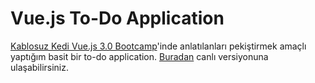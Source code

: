 # Vue.js To-Do Application

[Kablosuz Kedi Vue.js 3.0 Bootcamp](https://www.youtube.com/c/kablosuzkedii/featured)'inde anlatılanları pekiştirmek amaçlı yaptığım basit bir to-do application. [Buradan](https://feyyum-vue-todo.herokuapp.com/) canlı versiyonuna ulaşabilirsiniz.
